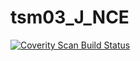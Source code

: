 # tsm03_J_NCE
<a href="https://scan.coverity.com/projects/wendyzhang1121-tsm03_j_nce">
  <img alt="Coverity Scan Build Status"
       src="https://scan.coverity.com/projects/9620/badge.svg"/>
</a>
